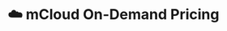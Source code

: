 # ☁️ mCloud On-Demand Pricing

  <style type="text/css">
  .el-table__header, .el-table__body { margin: 0; }
  </style>

  <el-table :data="tableData" :default-sort="{ prop: 'rate', order: 'descending' }" style="width: 100%">
    <el-table-column prop="instance" label="Instance" sortable width="122" />
    <el-table-column prop="cloud" label="Cloud" sortable width="122" />
    <el-table-column prop="image" label="Image" sortable width="122" />
    <el-table-column prop="rate" label="Monthly Rate" sortable width="160" />
    <el-table-column prop="region" label="Region" sortable :formatter="formatter" width="122" />
  </el-table>

<script lang="ts" setup>
import type { TableColumnCtx } from 'element-plus'

interface User {
  rate: string
  instance: string
  naimageme: string
  cloud: string
  region: string
}

const formatter = (row: User, column: TableColumnCtx<User>) => {
  return row.region
}

const tableData: User[] = [
  {
    image: 'IPFS',
    cloud: 'AWS',
    instance: 'Falcon 1',
    rate: '$1.88/mo',
    region: 'US West',
  },
  {
    image: 'Arweave',
    cloud: 'AWS',
    instance: 'Falcon 1',
    rate: '$11.88/mo',
    region: 'US West',
  },
  {
    image: 'IPFS',
    cloud: 'AWS',
    instance: 'Falcon 9',
    rate: '$18.88/mo',
    region: 'US West',
  },
  {
    image: 'Arweave',
    cloud: 'AWS',
    instance: 'Falcon 9',
    rate: '$18.88/mo',
    region: 'US West',
  },
  {
    image: 'IPFS',
    cloud: 'AWS',
    instance: 'Falcon Heavy',
    rate: '$88.88/mo',
    region: 'US West',
  },
  {
    image: 'Arweave',
    cloud: 'AWS',
    instance: 'Falcon Heavy',
    rate: '$73.69/mo',
    region: 'US West',
  },
  {
    image: 'IPFS',
    cloud: 'AliCloud',
    instance: 'Falcon 1',
    rate: '$73.69/mo',
    region: 'Asia Pacific',
  },
  {
    image: 'Arweave',
    cloud: 'AliCloud',
    instance: 'Falcon 1',
    rate: '$73.69/mo',
    region: 'Asia Pacific',
  },
  {
    image: 'IPFS',
    cloud: 'AliCloud',
    instance: 'Falcon 9',
    rate: '$73.69/mo',
    region: 'Asia Pacific',
  },
  {
    image: 'Arweave',
    cloud: 'AliCloud',
    instance: 'Falcon 9',
    rate: '$73.69/mo',
    region: 'Asia Pacific',
  },
  {
    image: 'IPFS',
    cloud: 'AliCloud',
    instance: 'Falcon Heavy',
    rate: '$73.69/mo',
    region: 'Asia Pacific',
  },
  {
    image: 'Arweave',
    cloud: 'AliCloud',
    instance: 'Falcon Heavy',
    rate: '$73.69/mo',
    region: 'Asia Pacific',
  },
  {
    image: 'IPFS',
    cloud: 'Linode',
    instance: 'Falcon 1',
    rate: '$73.69/mo',
    region: 'US East',
  },
  {
    image: 'Arweave',
    cloud: 'Linode',
    instance: 'Falcon 1',
    rate: '$73.69/mo',
    region: 'US East',
  },
  {
    image: 'IPFS',
    cloud: 'Linode',
    instance: 'Falcon 9',
    rate: '$73.69/mo',
    region: 'US East',
  },
  {
    image: 'Arweave',
    cloud: 'Linode',
    instance: 'Falcon 9',
    rate: '$73.69/mo',
    region: 'US East',
  },
  {
    image: 'IPFS',
    cloud: 'Linode',
    instance: 'Falcon Heavy',
    rate: '$73.69/mo',
    region: 'US East',
  },
  {
    image: 'Arweave',
    cloud: 'Linode',
    instance: 'Falcon Heavy',
    rate: '$73.69/mo',
    region: 'US East',
  },
  {
    image: 'IPFS',
    cloud: 'Vultr',
    instance: 'Falcon 1',
    rate: '$73.69/mo',
    region: 'Europe',
  },
  {
    image: 'Arweave',
    cloud: 'Vultr',
    instance: 'Falcon 1',
    rate: '$73.69/mo',
    region: 'Europe',
  },
  {
    image: 'IPFS',
    cloud: 'Vultr',
    instance: 'Falcon 9',
    rate: '$73.69/mo',
    region: 'Europe',
  },
  {
    image: 'Arweave',
    cloud: 'Vultr',
    instance: 'Falcon 9',
    rate: '$73.69/mo',
    region: 'Europe',
  },
  {
    image: 'IPFS',
    cloud: 'Vultr',
    instance: 'Falcon Heavy',
    rate: '$73.69/mo',
    region: 'Europe',
  },
  {
    image: 'Arweave',
    cloud: 'Vultr',
    instance: 'Falcon Heavy',
    rate: '$73.69/mo',
    region: 'Europe',
  },
]
</script>